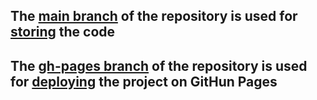 ## The <u>main branch</u> of the repository is used for <u>storing</u> the code

## The <u>gh-pages branch</u> of the repository is used for <u>deploying</u> the project on GitHun Pages